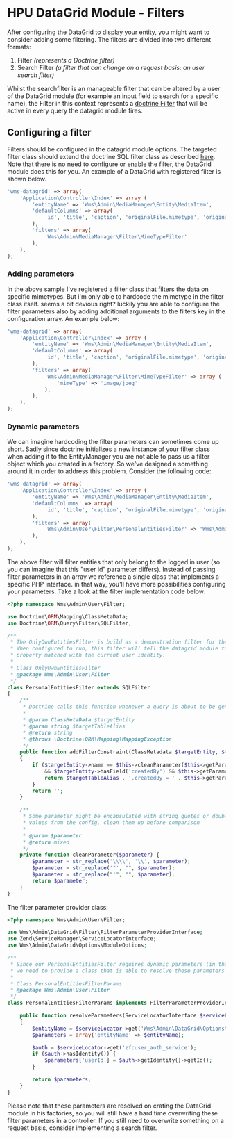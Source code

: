 # HPU DataGrid Module - Filters
After configuring the DataGrid to display your entity, you might want to consider adding some filtering. The filters are divided into two different formats:

1. Filter _(represents a Doctrine filter)_
2. Search Filter _(a filter that can change on a request basis: an user search filter)_

Whilst the searchfilter is an manageable filter that can be altered by a user of the DataGrid module (for example an input field to search for a specific name), the Filter in this context
represents a [doctrine Filter](https://doctrine-orm.readthedocs.org/en/latest/reference/filters.html) that will be active in every query the datagrid module fires.

## Configuring a filter
Filters should be configured in the datagrid module options. The targeted filter class should extend the doctrine SQL filter class as described [here](https://doctrine-orm.readthedocs.org/en/latest/reference/filters.html#example-filter-class).
Note that there is no need to configure or enable the filter, the DataGrid module does this for you. An example of a DataGrid with registered filter is shown below.
    
```php
'wms-datagrid' => array(
    'Application\Controller\Index' => array (
        'entityName' => 'Wms\Admin\MediaManager\Entity\MediaItem',
        'defaultColumns' => array(
            'id', 'title', 'caption', 'originalFile.mimetype', 'originalFile.size', 'thumbnailFile.imagepath'
        ),
        'filters' => array(
            'Wms\Admin\MediaManager\Filter\MimeTypeFilter'
        ),
    ),
);
```
    
    
### Adding parameters
In the above sample I've registered a filter class that filters the data on specific mimetypes. But i'm only able to hardcode the mimetype in the filter class itself. seems a bit devious right? luckily you are able to configure the filter parameters also by adding additional arguments to the filters key in the configuration array. An example below:
    
```php
'wms-datagrid' => array(
    'Application\Controller\Index' => array (
        'entityName' => 'Wms\Admin\MediaManager\Entity\MediaItem',
        'defaultColumns' => array(
            'id', 'title', 'caption', 'originalFile.mimetype', 'originalFile.size', 'thumbnailFile.imagepath'
        ),
        'filters' => array(
            'Wms\Admin\MediaManager\Filter\MimeTypeFilter' => array (
                'mimeType' => 'image/jpeg'
            ),
        ),
    ),
);
```
    
    
### Dynamic parameters
We can imagine hardcoding the filter parameters can sometimes come up short. Sadly since doctrine initializes a new instance of your filter class when adding it to the EntityManager you are not able to pass us a filter object which you created in a factory. So we've designed a something around it in order to address this problem. Consider the following code:
    
```php
'wms-datagrid' => array(
    'Application\Controller\Index' => array (
        'entityName' => 'Wms\Admin\MediaManager\Entity\MediaItem',
        'defaultColumns' => array(
            'id', 'title', 'caption', 'originalFile.mimetype', 'originalFile.size', 'thumbnailFile.imagepath'
        ),
        'filters' => array(
            'Wms\Admin\User\Filter\PersonalEntitiesFilter' => 'Wms\Admin\User\Filter\PersonalEntitiesFilterParams'
        ),
    ),
);
```
    
    
The above filter will filter entities that only belong to the logged in user (so you can imagine that this "user id" parameter differs). Instead of passing filter parameters in an array we reference a single class that implements a specific PHP interface. in that way, you'll have more possibilities configuring your parameters. Take a look at the filter implementation code below:
    
```php 
<?php namespace Wms\Admin\User\Filter;

use Doctrine\ORM\Mapping\ClassMetaData;
use Doctrine\ORM\Query\Filter\SQLFilter;

/**
 * The OnlyOwnEntitiesFilter is build as a demonstration filter for the datagrid module.
 * When configured to run, this filter will tell the datagrid module to only retrieve entities that have the creator
 * property matched with the current user identity.
 *
 * Class OnlyOwnEntitiesFilter
 * @package Wms\Admin\User\Filter
 */
class PersonalEntitiesFilter extends SQLFilter
{
    /**
     * Doctrine calls this function whenever a query is about to be generated, implement your logic here
     *
     * @param ClassMetaData $targetEntity
     * @param string $targetTableAlias
     * @return string
     * @throws \Doctrine\ORM\Mapping\MappingException
     */
    public function addFilterConstraint(ClassMetadata $targetEntity, $targetTableAlias)
    {
        if ($targetEntity->name == $this->cleanParameter($this->getParameter('entityName'))
            && $targetEntity->hasField('createdBy') && $this->getParameter('userId')) {
            return $targetTableAlias . '.createdBy = ' . $this->getParameter('userId');
        }
        return '';
    }

    /**
     * Some parameter might be encapsulated with string quotes or double namespace seperators when retrieving
     * values from the config, clean them up before comparison
     *
     * @param $parameter
     * @return mixed
     */
    private function cleanParameter($parameter) {
        $parameter = str_replace('\\\\', '\\', $parameter);
        $parameter = str_replace('"', "", $parameter);
        $parameter = str_replace("'", "", $parameter);
        return $parameter;
    }
}
```

The filter parameter provider class:

```php
<?php namespace Wms\Admin\User\Filter;

use Wms\Admin\DataGrid\Filter\FilterParameterProviderInterface;
use Zend\ServiceManager\ServiceLocatorInterface;
use Wms\Admin\DataGrid\Options\ModuleOptions;

/**
 * Since our PersonalEntitiesFilter requires dynamic parameters (in this case, the id of a logged in user)
 * we need to provide a class that is able to resolve these parameters for us.
 *
 * Class PersonalEntitiesFilterParams
 * @package Wms\Admin\User\Filter
 */
class PersonalEntitiesFilterParams implements FilterParameterProviderInterface {

    public function resolveParameters(ServiceLocatorInterface $serviceLocator)
    {
        $entityName = $serviceLocator->get('Wms\Admin\DataGrid\Options\ModuleOptions')->getEntityName();
        $parameters = array('entityName' => $entityName);

        $auth = $serviceLocator->get('zfcuser_auth_service');
        if ($auth->hasIdentity()) {
            $parameters['userId'] = $auth->getIdentity()->getId();
        }

        return $parameters;
    }
}
```
    
Please note that these parameters are resolved on crating the DataGrid module in his factories, so you will still have a hard time overwriting these filter parameters in a controller. If you still need to overwrite something on a request basis, consider implementing a search filter.